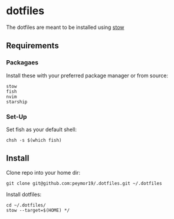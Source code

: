 # dotfiles
The dotfiles are meant to be installed using [stow](https://www.gnu.org/software/stow/manual/stow.html#:~:text=The%20approach%20used%20by%20Stow,from%20clutter%20from%20other%20packages.)

## Requirements

### Packagaes
Install these with your preferred package manager or from source:
```
stow
fish
nvim
starship
```

### Set-Up
Set fish as your default shell:
```
chsh -s $(which fish)
```

## Install
Clone repo into your home dir:
```
git clone git@github.com:peymor19/.dotfiles.git ~/.dotfiles
```
Install dotfiles:
```
cd ~/.dotfiles/
stow --target=$(HOME) */
```

